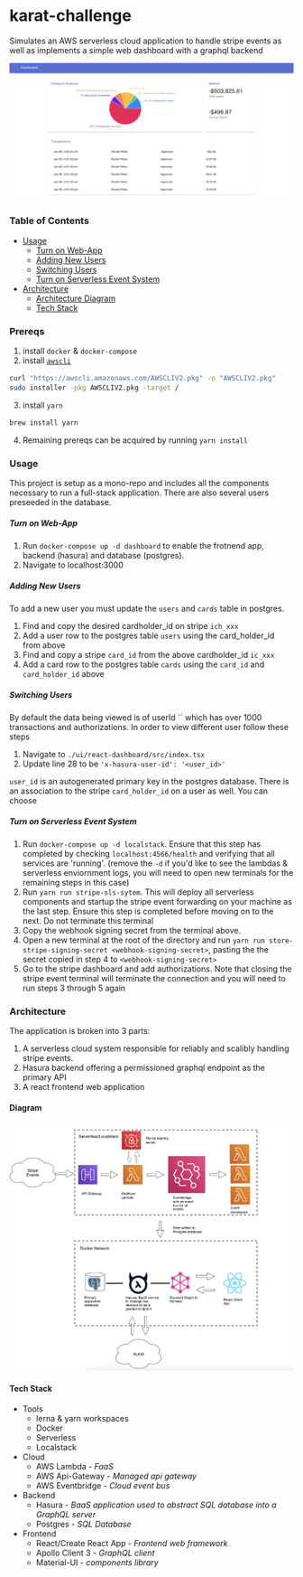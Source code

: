 # karat-challenge
Simulates an AWS serverless cloud application to handle stripe events as well as implements a simple web dashboard with a graphql backend 

![](/karat_screenshot.png)

### Table of Contents
- [Usage](#usage)
  - [Turn on Web-App](#turn-on-web-app)
  - [Adding New Users](#adding-new-users)
  - [Switching Users](#switching-users)
  - [Turn on Serverless Event System](#turn-on-serverless-event-system)
- [Architecture](#architecture)
  - [Architecture Diagram](#architecture)
  - [Tech Stack](#tech-stack)

### Prereqs
1. install `docker` & `docker-compose`
2. install [`awscli`](https://docs.aws.amazon.com/cli/latest/userguide/install-cliv2-mac.html)
``` bash
curl "https://awscli.amazonaws.com/AWSCLIV2.pkg" -o "AWSCLIV2.pkg"
sudo installer -pkg AWSCLIV2.pkg -target /
```
3. install `yarn`
``` bash
brew install yarn
```
4. Remaining prereqs can be acquired by running  `yarn install`
### Usage
This project is setup as a mono-repo and includes all the components necessary to run a full-stack application. There are also several users preseeded in the database.

##### Turn on Web-App
1. Run `docker-compose up -d dashboard` to enable the frotnend app, backend (hasura) and database (postgres).
2. Navigate to localhost:3000 

##### Adding New Users
To add a new user you must update the `users` and `cards` table in postgres.
1. Find and copy the desired cardholder_id on stripe `ich_xxx` 
2. Add a user row to the postgres table `users` using the card_holder_id from above
3. Find and copy a stripe `card_id` from the above cardholder_id `ic_xxx` 
4. Add a card row to the postgres table `cards` using the `card_id` and `card_holder_id` above
##### Switching Users
By default the data being viewed is of userId `` which has over 1000 transactions and authorizations. In order to view different user follow these steps
1. Navigate to `./ui/react-dashboard/src/index.tsx`
2. Update line 28 to be `'x-hasura-user-id': '<user_id>'`
 
`user_id` is an autogenerated primary key in the postgres database. There is an association to the stripe `card_holder_id` on a user as well. You can choose

##### Turn on Serverless Event System
1.  Run `docker-compose up -d localstack`. Ensure that this step has completed by checking `localhost:4566/health` and verifying that all services are 'running'. (remove the `-d` if you'd like to see the lambdas & serverless enviornment logs, you will need to open new terminals for the remaining steps in this case)
2.  Run `yarn run stripe-sls-sytem`. This will deploy all serverless components and startup the stripe event forwarding on your machine as the last step. Ensure this step is completed before moving on to the next. Do not terminate this terminal
3. Copy the webhook signing secret from the terminal above.
4. Open a new terminal at the root of the directory and run `yarn run store-stripe-signing-secret <webhook-signing-secret>`, pasting the the secret copied in step 4 to `<webhook-signing-secret>`
5. Go to the stripe dashboard and add authorizations. Note that closing the stripe event terminal will terminate the connection and you will need to run steps 3 through 5 again

### Architecture
The application is broken into 3 parts: 
1. A serverless cloud system responsible for reliably and scalibly handling stripe events. 
2. Hasura backend offering a permissioned graphql endpoint as the primary API 
3. A react frontend web application
#### Diagram
![](/karat-local-arch.png)
#### Tech Stack

* Tools
  - lerna & yarn workspaces
  - Docker
  - Serverless
  - Localstack
* Cloud
  - AWS Lambda - *FaaS*
  - AWS Api-Gateway - *Managed api gateway*
  - AWS Eventbridge - *Cloud event bus*
* Backend
  - Hasura - *BaaS application used to abstract SQL database into a GraphQL server*
  - Postgres - *SQL Database*
* Frontend
  - React/Create React App - *Frontend web framework*
  - Apollo Client 3 - *GraphQL client*
  - Material-UI - *components library*
